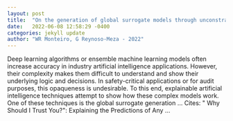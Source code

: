```yaml
---
layout: post
title:  "On the generation of global surrogate models through unconstrained multi-objective optimization"
date:   2022-06-08 12:58:29 -0400
categories: jekyll update
author: "WR Monteiro, G Reynoso-Meza - 2022"
---
```

Deep learning algorithms or ensemble machine learning models often increase accuracy in industry artificial intelligence applications. However, their complexity makes them difficult to understand and show their underlying logic and decisions. In safety-critical applications or for audit purposes, this opaqueness is undesirable. To this end, explainable artificial intelligence techniques attempt to show how these complex models work. One of these techniques is the global surrogate generation …
Cites: ‪" Why Should I Trust You?": Explaining the Predictions of Any …‬  